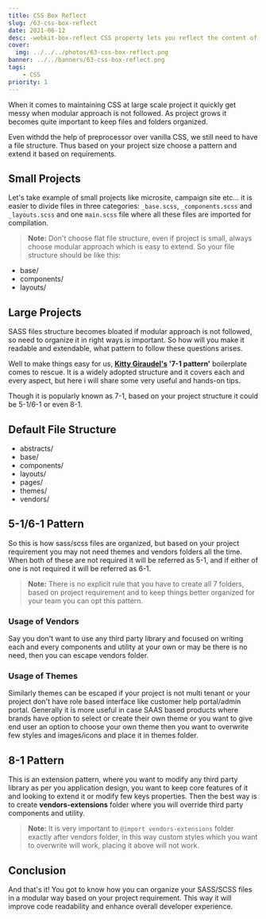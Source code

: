 ```yaml
---
title: CSS Box Reflect
slug: /63-css-box-reflect
date: 2021-06-12
desc: -webkit-box-reflect CSS property lets you reflect the content of an element in one specific direction.
cover:
  img: ../../../photos/63-css-box-reflect.png
banner: ../../banners/63-css-box-reflect.png
tags:
    - CSS
priority: 1
---
```


When it comes to maintaining CSS at large scale project it quickly get messy when modular approach is not followed. As project grows it becomes quite important to keep files and folders organized.

Even withdd the help of preprocessor over vanilla CSS, we still need to have a file structure. Thus based on your project size choose a pattern and extend it based on requirements.

## Small Projects

Let's take example of small projects like microsite, campaign site etc... it is easier to divide files in three categories: `_base.scss`, `_components.scss` and `_layouts.scss` and one `main.scss` file where all these files are imported for compilation.

> **Note:** Don't choose flat file structure, even if project is small, always choose modular approach which is easy to extend. So your file structure should be like this:

* base/
* components/
* layouts/


## Large Projects

SASS files structure becomes bloated if modular approach is not followed, so need to organize it in right ways is important. So how will you make it readable and extendable, what pattern to follow these questions arises.

Well to make things easy for us, **<a href="https://sass-guidelin.es/#the-7-1-pattern">Kitty Giraudel's</a> '7-1 pattern'** boilerplate comes to rescue. It is a widely adopted structure and it covers each and every aspect, but here i will share some very useful and hands-on tips.

Though it is popularly known as 7-1, based on your project structure it could be 5-1/6-1 or even 8-1.

## Default File Structure

* abstracts/
* base/
* components/
* layouts/
* pages/
* themes/
* vendors/

## 5-1/6-1 Pattern

So this is how sass/scss files are organized, but based on your project requirement you may not need themes and vendors folders all the time. When both of these are not required it will be referred as 5-1, and if either of one is not required it will be referred as 6-1.

> **Note:** There is no explicit rule that you have to create all 7 folders, based on project requirement and to keep things better organized for your team you can opt this pattern.

### Usage of Vendors

Say you don't want to use any third party library and focused on writing each and every components and utility at your own or may be there is no need, then you can escape vendors folder.


### Usage of Themes

Similarly themes can be escaped if your project is not multi tenant or your project don't have role based interface like customer help portal/admin portal. Generally it is more useful in case SAAS based products where brands have option to select or create their own theme or you want to give end user an option to choose your own theme then you want to overwrite few styles and images/icons and place it in themes folder.


## 8-1 Pattern

This is an extension pattern, where you want to modify any third party library as per you application design, you want to keep core features of it and looking to extend it or modify few keys properties. Then the best way is to create **vendors-extensions** folder where you will override third party components and utility.

> **Note:** It is very important to ``@import vendors-extensions`` folder exactly after vendors folder, in this way custom styles which you want to overwrite will work, placing it above will not work.

## Conclusion

And that's it! You got to know how you can organize your SASS/SCSS files in a modular way based on your project requirement. This way it will improve code readability and enhance overall developer experience.
